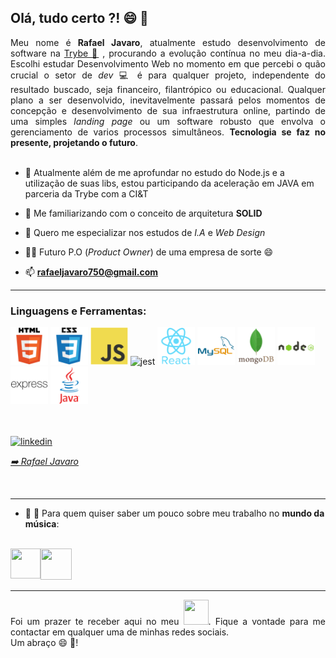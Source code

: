 ## Olá, tudo certo ?! 😄 👋

<div align="justify">
  Meu nome é <strong>Rafael Javaro</strong>, atualmente estudo desenvolvimento de software na <a href="https://www.betrybe.com/?utm_medium=cpc&utm_source=google&utm_campaign=Brand&utm_content=ad03_din_h&gclid=EAIaIQobChMI4KHuvcST8gIVchitBh2fPQwhEAAYASAAEgInkPD_BwE">Trybe 🚀</a> , procurando a evolução contínua no meu dia-a-dia. Escolhi estudar Desenvolvimento Web no momento em que percebi o quão crucial o setor de <i>dev</i> 💻 é para qualquer projeto, independente do resultado buscado, seja financeiro, filantrópico ou educacional. Qualquer plano a ser desenvolvido, inevitavelmente passará pelos momentos de concepção e desenvolvimento de sua infraestrutura online, partindo de uma simples <i>landing page</i> ou um software robusto que envolva o gerenciamento de varios processos simultâneos. <strong>Tecnologia se faz no presente, projetando o futuro</strong>.
 </div>
<br>

- 🔭 Atualmente além de me aprofundar no estudo do Node.js e a utilização de suas libs, estou participando da aceleração em JAVA em parceria da Trybe com a CI&T
- 🌱 Me familiarizando com o conceito de arquitetura <strong>SOLID</strong>
- 🤔 Quero me especializar nos estudos de <i>I.A</i> e <i>Web Design</i>
- 👨‍🚀 Futuro P.O (<i>Product Owner</i>) de uma empresa de sorte 😄

- 📫 **rafaeljavaro750@gmail.com**
----------------
### Linguagens e Ferramentas:
<p align="left">
  <img src="https://raw.githubusercontent.com/devicons/devicon/master/icons/html5/html5-original-wordmark.svg" alt="html5" width="60" height="60"/>
  <img src="https://raw.githubusercontent.com/devicons/devicon/master/icons/css3/css3-original-wordmark.svg" alt="css3" width="60" height="60"/>
  <img src="https://raw.githubusercontent.com/devicons/devicon/master/icons/javascript/javascript-original.svg" alt="javascript" width="60" height="60"/>
  <img src="https://www.learnstorybook.com/intro-to-storybook/logo-jest.png" alt="jest" width="60" height="60"/>
  <img src="https://raw.githubusercontent.com/devicons/devicon/master/icons/react/react-original-wordmark.svg" alt="react" width="60" height="60"/> 
  <img src="https://raw.githubusercontent.com/devicons/devicon/master/icons/mysql/mysql-original-wordmark.svg" alt="mysql" width="60" height="60"/> 
  <img src="https://raw.githubusercontent.com/devicons/devicon/master/icons/mongodb/mongodb-original-wordmark.svg" alt="mongodb" width="60" height="60"/>
  <img src="https://raw.githubusercontent.com/devicons/devicon/master/icons/nodejs/nodejs-original-wordmark.svg" alt="nodejs" width="60" height="60"/>
  <img src="https://raw.githubusercontent.com/devicons/devicon/master/icons/express/express-original-wordmark.svg" alt="express" width="60" height="60"/>
  <img src="https://raw.githubusercontent.com/devicons/devicon/master/icons/java/java-original-wordmark.svg" alt="java" width="60" height="60"/>
</p>
<br>
<br>
<a href="https://www.linkedin.com/in/rafael-javaro/" target="blank"><img src="https://cdn.icon-icons.com/icons2/2699/PNG/512/linkedin_logo_icon_171224.png" alt="linkedin" width="120" height="80"><p><i> ➡️ Rafael Javaro</i></p></a>
<br>

----------------
- 🎵 🥁 Para quem quiser saber um pouco sobre meu trabalho no <strong>mundo da música</strong>:
 <br>
  <a href="https://www.instagram.com/rafael.javaro/" target="_blank">
    <img src="https://cdn.icon-icons.com/icons2/1211/PNG/512/1491580635-yumminkysocialmedia26_83102.png" width="50px" height="50px">
  </a>
  <a href="https://www.youtube.com/rafaeljavaro" target="blank">
    <img src="https://cdn.icon-icons.com/icons2/70/PNG/512/youtube_14198.png" align="left" width="48px" height="48px">
  </a>

------------------
<div align="justify">
<p>Foi um prazer te receber aqui no meu <img src="https://cdn.icon-icons.com/icons2/2415/PNG/512/github_original_wordmark_logo_icon_146506.png" width="40px" height="40px">.
Fique a vontade para me contactar em qualquer uma de minhas redes sociais.<br>Um abraço 😄 👋!
</p> 
</div>
